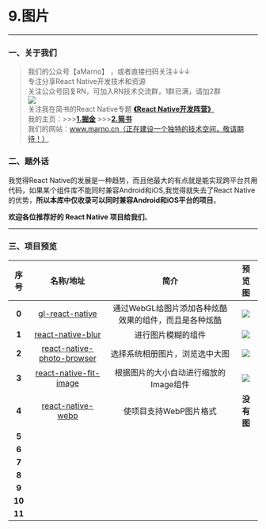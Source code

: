 # 9.图片
*****
### 一、关于我们
>我们的公众号【aMarno】 ，或者直接扫码关注↓↓↓
</br>专注分享React Native开发技术和资源
</br>关注公众号回复RN，可加入RN技术交流群，1群已满，请加2群
</br>![](http://www.marno.cn)
</br>关注我在简书的React Native专题 **[《React Native开发阵营》](http://www.jianshu.com/c/b4ce1d706d1f)**
</br>我的主页：>>>**[1.掘金](https://gold.xitu.io/user/56c1c513c24aa800534e85f3)** >>>**[2.简书](http://www.jianshu.com/u/174a09ba6c25)**
</br>我们的网站：www.marno.cn（正在建设一个独特的技术空间，敬请期待！）

### 二、题外话
我觉得React Native的发展是一种趋势，而且他最大的有点就是能实现跨平台共用代码，如果某个组件库不能同时兼容Android和iOS,我觉得就失去了React Native的优势，**所以本库中仅收录可以同时兼容Android和iOS平台的项目**。

**欢迎各位推荐好的 React Native 项目给我们**。
*******
### 三、项目预览
|序号|名称/地址|简介|预览图|
|:---:|:---:|:---:|:---:|
|**0**|[gl-react-native](https://github.com/ProjectSeptemberInc/gl-react-native)|通过WebGL给图片添加各种炫酷效果的组件，而且是各种炫酷|![](https://github.com/ProjectSeptemberInc/gl-react-native/blob/master/example)|
|**1**|[react-native-blur](https://github.com/react-native-community/react-native-blur)|进行图片模糊的组件|![](https://cloud.githubusercontent.com/assets/5795227/20123354/d877dba4-a61e-11e6-8e5a-c85f76419e20.gif)|
|**2**|[react-native-photo-browser](https://github.com/halilb/react-native-photo-browser)|选择系统相册图片，浏览选中大图|![](https://github.com/halilb/react-native-photo-browser/blob/master/screenshots/photo-browser.gif)|
|**3**|[react-native-fit-image](https://github.com/huiseoul/react-native-fit-image)|根据图片的大小自动进行缩放的Image组件|![](https://github.com/originerd/react-native-fit-image-example/blob/master/fit_image_example_portrait.gif)|
|**4**|[react-native-webp](https://github.com/dbasedow/react-native-webp)|使项目支持WebP图片格式|**没有图**|
|**5**|[]()||![]()|
|**6**|[]()||![]()|
|**7**|[]()||![]()|
|**8**|[]()||![]()|
|**9**|[]()||![]()|
|**10**|[]()||![]()|
|**11**|[]()||![]()|
